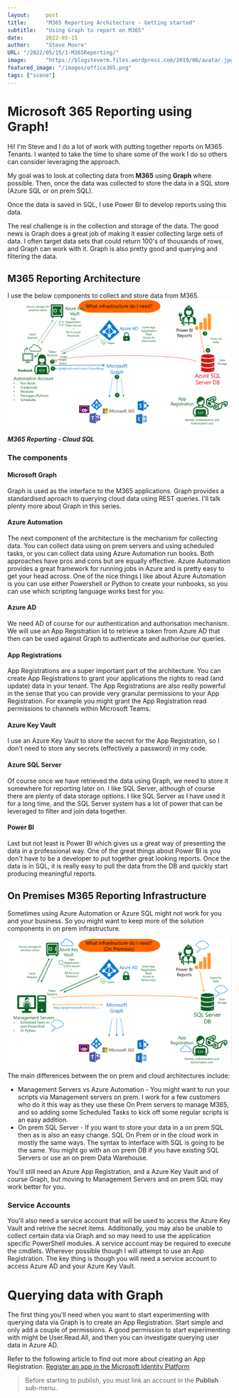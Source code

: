 ```yaml
---
layout:     post 
title:      "M365 Reporting Architecture - Getting started"
subtitle:   "Using Graph to report on M365"
date:       2022-05-15
author:     "Steve Moore"
URL: "/2022/05/15/1-M365Reporting/"
image:      "https://blogsteverm.files.wordpress.com/2019/06/avatar.jpg"
featured_image: "/images/office365.png"
tags: ["scene"]
---
```


# Microsoft 365 Reporting using Graph!

Hi! I'm Steve and I do a lot of work with putting together reports on M365 Tenants. I wanted to take the time to share some of the work I do so others can consider leveraging the approach. 

My goal was to look at collecting data from **M365** using **Graph** where possible. Then, once the data was collected to store the data in a SQL store (Azure SQL or on prem SQL).

Once the data is saved in SQL, I use Power BI to develop reports using this data. 

The real challenge is in the collection and storage of the data. The good news is Graph does a great job of making it easier collecting large sets of data. I often target data sets that could return 100's of thousands of rows, and Graph can work with it. Graph is also pretty good and querying and filtering the data.


## M365 Reporting Architecture
I use the below components to collect and store data from M365.
![M365 Reporting Architecture](/static/images/1-1.png)
##### M365 Reporting - Cloud SQL

### The components

#### Microsoft Graph
Graph is used as the interface to the M365 applications. Graph provides a standardised aproach to querying cloud data using REST queries. I'll talk plenty more about Graph in this series.

#### Azure Automation
The next component of the architecture is the mechanism for collecting data. You can collect data using on prem servers and using scheduled tasks, or you can collect data using Azure Automation run books. Both approaches have pros and cons but are equally effective. Azure Automation provides a great framework for running jobs in Azure and is pretty easy to get your head across. One of the nice things  I like about Azure Automation is you can use either Powershell or Python to create your runbooks, so you can use which scripting language works best for you.

#### Azure AD
We need AD of course for our authentication and authorisation mechanism. We will use an App Registration Id to retrieve a token from Azure AD that then can be used against Graph to authenticate and authorise our queries.

#### App Registrations
App Registrations are a super important part of the architecture. You can create App Registrations to grant your applications the rights to read (and update) data in your tenant. The App Registrations are also really powerful in the sense that you can provide very granular permissions to your App Registration. For example you might grant the App Registration read permissions to channels within Microsoft Teams.

#### Azure Key Vault
I use an Azure Key Vault to store the secret for the App Registration, so I don't need to store any secrets (effectively a password) in my code.

#### Azure SQL Server

Of course once we have retrieved the data using Graph, we need to store it somewhere for reporting later on. I like SQL Server, although of course there are plenty of data storage options. I like SQL Server as I have used it for a long time, and the SQL Server system has a lot of power that can be leveraged to filter and join data together.

#### Power BI
Last but not least is Power BI which gives us a great way of presenting the data in a professional way. One of the great things about Power BI is you don't have to be a developer to put together great looking reports. Once the data is in SQL, it is really easy to pull the data from the DB and quickly start producing meaningful reports.

## On Premises M365 Reporting Infrastructure

Sometimes using Azure Automation or Azure SQL might not work for you and your business. So you might want to keep more of the solution components in on prem infrastructure.

![M365 Reporting Architecture](/static/images/1-2.png)


The main differences between the on prem and cloud architectures include:
- Management Servers vs Azure Automation - You might want to run your scripts via Management servers on prem. I work for a few customers who do it this way as they use these On Prem servers to manage M365, and so adding some Scheduled Tasks to kick off some regular scripts is an easy addition.
- On prem SQL Server - If you want to store your data in a on prem SQL then as is also an easy change. SQL On Prem or in the cloud work in mostly the same ways. The syntax to interface with SQL is going to be the same. You might go with an on prem DB if you have existing SQL Servers or use an on prem Data Warehouse.

You'll still need an Azure App Registration, and a Azure Key Vault and of course Graph, but moving to Management Servers and on prem SQL may work better for you.

### Service Accounts

You'll also need a service account that will be used to access the Azure Key Vault and retrive the secret items. Additionally, you may also be unable to collect certain data via Graph and so may need to use the application specific PowerShell modules. A service account may be required to execute the cmdlets. Wherever possible though I will attempt to use an App Registration. The key thing is though you will need a service account to access Azure AD and your Azure Key Vault.



# Querying data with Graph

The first thing you'll need when you want to start experimenting with querying data via Graph is to create an App Registration. Start simple and only add a couple of permissions. A good permission to start experimenting with might be User.Read.All, and then you can investigate querying user data in Azure AD.

Refer to the following article to find out more about creating an App Registration. [Register an app in the Microsoft Identity Platform](https://docs.microsoft.com/en-us/azure/active-directory/develop/quickstart-register-app)

> Before starting to publish, you must link an account in the **Publish** sub-menu.
